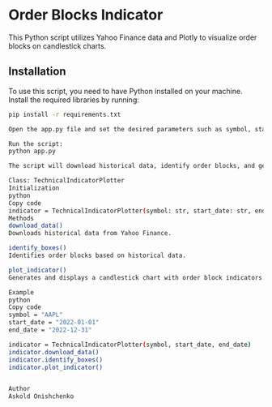 # Order Blocks Indicator

This Python script utilizes Yahoo Finance data and Plotly to visualize order blocks on candlestick charts.

## Installation

To use this script, you need to have Python installed on your machine. Install the required libraries by running:

```bash
pip install -r requirements.txt

Open the app.py file and set the desired parameters such as symbol, start_date, and end_date.

Run the script:
python app.py

The script will download historical data, identify order blocks, and generate a candlestick chart with order block indicators.

Class: TechnicalIndicatorPlotter
Initialization
python
Copy code
indicator = TechnicalIndicatorPlotter(symbol: str, start_date: str, end_date: str, range_value: int = 15)
Methods
download_data()
Downloads historical data from Yahoo Finance.

identify_boxes()
Identifies order blocks based on historical data.

plot_indicator()
Generates and displays a candlestick chart with order block indicators.

Example
python
Copy code
symbol = "AAPL"
start_date = "2022-01-01"
end_date = "2022-12-31"

indicator = TechnicalIndicatorPlotter(symbol, start_date, end_date)
indicator.download_data()
indicator.identify_boxes()
indicator.plot_indicator()


Author
Askold Onishchenko

